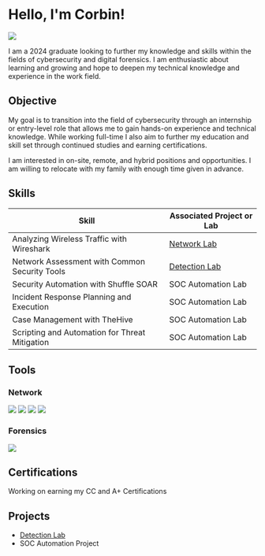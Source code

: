 # Hello, I'm Corbin!
<a href="https://www.linkedin.com/in/corbin-osman-35743328b/"><img src="https://img.shields.io/badge/-LinkedIn-0072b1?&style=for-the-badge&logo=linkedin&logoColor=white" /></a>

I am a 2024 graduate looking to further my knowledge and skills within the fields of cybersecurity and digital forensics. I am enthusiastic about learning and growing and hope to deepen my technical knowledge and experience in the work field.

## Objective

My goal is to transition into the field of cybersecurity through an internship or entry-level role that allows me to gain hands-on experience and technical knowledge. While working full-time I also aim to further my education and skill set through continued studies and earning certifications.

I am interested in on-site, remote, and hybrid positions and opportunities. I am willing to relocate with my family with enough time given in advance.

## Skills

| Skill                                         | Associated Project or Lab  |
|-----------------------------------------------|----------------------------|
| Analyzing Wireless Traffic with Wireshark     | <a href="https://github.com/osmancyber/labs/blob/Networking-Labs/Analyzing_Wireless_Traffic_with_Wireshark_and_NetWitness_Investigator_3e_-_Corbin_Osman.pdf">Network Lab</a>|
| Network Assessment with Common Security Tools | <a href="https://google.com">Detection Lab</a>|
| Security Automation with Shuffle SOAR         | SOC Automation Lab|
| Incident Response Planning and Execution      | SOC Automation Lab|
| Case Management with TheHive                  | SOC Automation Lab|
| Scripting and Automation for Threat Mitigation | SOC Automation Lab|

## Tools

### Network
<div>
    <img src="https://img.shields.io/badge/-Wireshark-1679A7?&style=for-the-badge&logo=Wireshark&logoColor=white" />
    <img src="https://img.shields.io/badge/-Nmap-EF3B2D?&style=for-the-badge&logo=Nmap&logoColor=white" />
    <img src="https://img.shields.io/badge/-Ping-777BB4?&style=for-the-badge&logo=Ping&logoColor=white" />
    <img src="https://img.shields.io/badge/-Traceroute-CFDDA2?&style=for-the-badge&logo=Traceroute&logoColor=white" />
</div>

### Forensics
<div>
    <img src="https://img.shields.io/badge/-Autopsy-00A4EF?&style=for-the-badge&logo=Autopsy&logoColor=white" />
</div>


## Certifications

Working on earning my CC and A+ Certifications
<div>
</div>

## Projects
- <a href="https://github.com/osmancyber/Detection-Lab/tree/main">Detection Lab</a>
- SOC Automation Project
